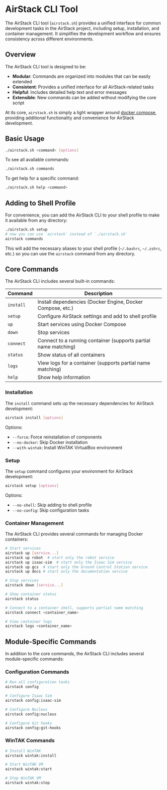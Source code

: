 # AirStack CLI Tool

The AirStack CLI tool (`airstack.sh`) provides a unified interface for common development tasks in the AirStack project, including setup, installation, and container management. It simplifies the development workflow and ensures consistency across different environments.

## Overview

The AirStack CLI tool is designed to be:

- **Modular**: Commands are organized into modules that can be easily extended
- **Consistent**: Provides a unified interface for all AirStack-related tasks
- **Helpful**: Includes detailed help text and error messages
- **Extensible**: New commands can be added without modifying the core script

At its core, `airstack.sh` is simply a light wrapper around [docker compose](https://docs.docker.com/compose/), providing additional functionality and convenience for AirStack development.

## Basic Usage

```bash
./airstack.sh <command> [options]
```

To see all available commands:

```bash
./airstack.sh commands
```

To get help for a specific command:

```bash
./airstack.sh help <command>
```

## Adding to Shell Profile

For convenience, you can add the AirStack CLI to your shell profile to make it available from any directory:

```bash
./airstack.sh setup
# now you can use `airstack` instead of `./airstack.sh`
airstack commands
```

This will add the necessary aliases to your shell profile (`~/.bashrc`, `~/.zshrc`, etc.) so you can use the `airstack` command from any directory.

## Core Commands

The AirStack CLI includes several built-in commands:

| Command | Description |
|---------|-------------|
| `install` | Install dependencies (Docker Engine, Docker Compose, etc.) |
| `setup` | Configure AirStack settings and add to shell profile |
| `up` | Start services using Docker Compose |
| `down` | Stop services |
| `connect` | Connect to a running container (supports partial name matching) |
| `status` | Show status of all containers |
| `logs` | View logs for a container (supports partial name matching) |
| `help` | Show help information |

### Installation

The `install` command sets up the necessary dependencies for AirStack development:

```bash
airstack install [options]
```

Options:
- `--force`: Force reinstallation of components
- `--no-docker`: Skip Docker installation
- `--with-wintak`: Install WinTAK VirtualBox environment

### Setup

The `setup` command configures your environment for AirStack development:

```bash
airstack setup [options]
```

Options:
- `--no-shell`: Skip adding to shell profile
- `--no-config`: Skip configuration tasks

### Container Management

The AirStack CLI provides several commands for managing Docker containers:

```bash
# Start services
airstack up [service...]
airstack up robot  # start only the robot service
airstack up isaac-sim  # start only the Isaac Sim service
airstack up gcs  # start only the Ground Control Station service
airstack up docs # start only the documentation service

# Stop services
airstack down [service...]

# Show container status
airstack status

# Connect to a container shell, supports partial name matching
airstack connect <container_name>

# View container logs
airstack logs <container_name>
```

## Module-Specific Commands

In addition to the core commands, the AirStack CLI includes several module-specific commands:

### Configuration Commands

```bash
# Run all configuration tasks
airstack config

# Configure Isaac Sim
airstack config:isaac-sim

# Configure Nucleus
airstack config:nucleus

# Configure Git hooks
airstack config:git-hooks
```

### WinTAK Commands

```bash
# Install WinTAK
airstack wintak:install

# Start WinTAK VM
airstack wintak:start

# Stop WinTAK VM
airstack wintak:stop
```
